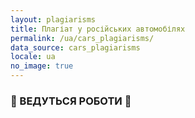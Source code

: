 ```yaml
---
layout: plagiarisms
title: Плагіат у російських автомобілях
permalink: /ua/cars_plagiarisms/
data_source: cars_plagiarisms
locale: ua
no_image: true
---
```


### 🚧 ВЕДУТЬСЯ РОБОТИ 🚧